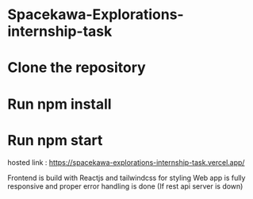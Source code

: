 # Spacekawa-Explorations-internship-task

# Clone the repository
# Run npm install
# Run npm start

hosted link : https://spacekawa-explorations-internship-task.vercel.app/

Frontend is build with Reactjs and tailwindcss for styling
Web app is fully responsive and proper error handling is done (If rest api server is down)
